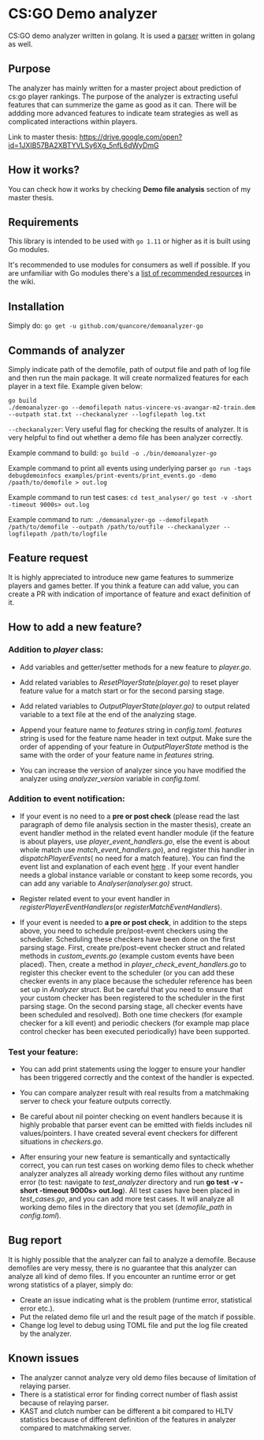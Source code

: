 # CS:GO Demo analyzer

CS:GO demo analyzer written in golang. It is used a [parser](https://github.com/markus-wa/demoinfocs-golang) written in golang as well. 


## Purpose

The analyzer has mainly written for a master project about prediction of cs:go player rankings. The purpose of the analyzer is extracting useful features that can summerize the game as good as it can. There will be addding more advanced features to indicate team strategies as well as complicated interactions within players.

Link to master thesis: https://drive.google.com/open?id=1JXIB57BA2XBTYVLSy6Xg_5nfL6dWyDmG

## How it works?

You can check how it works by checking **Demo file analysis** section of my master thesis.
 
## Requirements

This library is intended to be used with  `go 1.11`  or higher as it is built using Go modules.

It's recommended to use modules for consumers as well if possible. If you are unfamiliar with Go modules there's a  [list of recommended resources](https://github.com/markus-wa/demoinfocs-golang/wiki/Go-Modules#recommended-links--articles)  in the wiki.

## Installation

Simply do:  `go get -u github.com/quancore/demoanalyzer-go`

## Commands of analyzer

Simply indicate path of the demofile, path of output file and path of log file and then run the main package. It will create normalized features for each player in a text file. Example given below:

    go build
    ./demoanalyzer-go --demofilepath natus-vincere-vs-avangar-m2-train.dem --outpath stat.txt --checkanalyzer --logfilepath log.txt

`--checkanalyzer`: Very useful flag for checking the results of analyzer. It is very helpful to find out whether a demo file has been analyzer correctly.

Example command to build:
`go build -o ./bin/demoanalyzer-go`

Example command to print all events using underlying parser
`go run -tags debugdemoinfocs examples/print-events/print_events.go -demo /paath/to/demofile > out.log`

Example command to run test cases:
`cd test_analyser/`
`go test -v -short -timeout 9000s> out.log`

Example command to run:
`./demoanalyzer-go --demofilepath /path/to/demofile --outpath /path/to/outfile --checkanalyzer --logfilepath /path/to/logfile`

## Feature request

It is highly appreciated to introduce new game features to summerize players and games better. If you think a feature can add value, you can create a PR with indication of importance of feature and exact definition of it.

## How to add a new feature?

### Addition to *player* class:

    

-   Add variables and getter/setter methods for a new feature to *player.go*.
   
-   Add related variables to *ResetPlayerState(player.go)* to reset player feature value for a match start or for the second parsing stage.
   
-   Add related variables to *OutputPlayerState(player.go)*  to output related variable to a text file at the end of the analyzing stage.
   
-   Append your feature name to *features* string in *config.toml*.  *features* string is used for the feature name header in text output. Make sure the order of appending of your feature in *OutputPlayerState* method is the same with the order of your feature name in *features* string.
   
-   You can increase the version of analyzer since you have modified the analyzer using *analyzer_version* variable in *config.toml.*
    

### Addition to event notification:
-   If your event is no need to a **pre or post check** (please read the last paragraph of demo file analysis section in the master thesis), create an event handler method in the related event handler module (if the feature is about players, use *player_event_handlers.go*, else the event is about whole match use *match_event_handlers.go*), and register this handler in *dispatchPlayerEvents*( no need for a match feature). You can find the event list and explanation of each event [here](https://godoc.org/github.com/markus-wa/demoinfocs-golang/events) . If your event handler needs a global instance variable or constant to keep some records, you can add any variable to *Analyser(analyser.go)* struct.
   
-   Register related event to your event handler in *registerPlayerEventHandlers*(or *registerMatchEventHandlers*).
   
-   If your event is needed to **a pre or post check**, in addition to the steps above, you need to schedule pre/post-event checkers using the scheduler. Scheduling these checkers have been done on the first parsing stage. First, create pre/post-event checker struct and related methods in *custom_events.go* (example custom events have been placed). Then, create a method in *player_check_event_handlers.go* to register this checker event to the scheduler (or you can add these checker events in any place because the scheduler reference has been set up in *Analyzer* struct. But be careful that you need to ensure that your custom checker has been registered to the scheduler in the first parsing stage. On the second parsing stage, all checker events have been scheduled and resolved). Both one time checkers (for example checker for a kill event) and periodic checkers (for example map place control checker has been executed periodically) have been supported.
    
### Test your feature:

    

-   You can add print statements using the logger to ensure your handler has been triggered correctly and the context of the handler is expected.
   
-   You can compare analyzer result with real results from a matchmaking server to check your feature outputs correctly.
   
-   Be careful about nil pointer checking on event handlers because it is highly probable that parser event can be emitted with fields includes nil values/pointers. I have created several event checkers for different situations in *checkers.go*.
   

- After ensuring your new feature is semantically and syntactically correct, you can run test cases on working demo files to check whether analyzer analyzes all already working demo files without any runtime error (to test: navigate to *test_analyzer* directory and run **go test -v -short -timeout 9000s> out.log**).  All test cases have been placed in *test_cases.go*, and you can add more test cases. It will analyze all working demo files in the directory that you set (*demofile_path* in *config.toml*).

## Bug report

It is highly possible that the analyzer can fail to analyze a demofile. Because demofiles are very messy, there is no guarantee that this analyzer can analyze all kind of demo files. If you encounter an runtime error or get wrong statistics of a player, simply do: 
 - Create an issue indicating what is the problem (runtime error, statistical error etc.).
 - Put the related demo file url and the result page of the match if possible.
 - Change log level to debug using TOML file and put the log file created by the analyzer.

## Known issues

 - The analyzer cannot analyze very old demo files because of limitation of relaying parser.
 - There is a statistical error for finding correct number of flash assist because of relaying parser.
 - KAST and clutch number can be different a bit compared to HLTV statistics because of different definition of the features in analyzer compared to matchmaking server.
